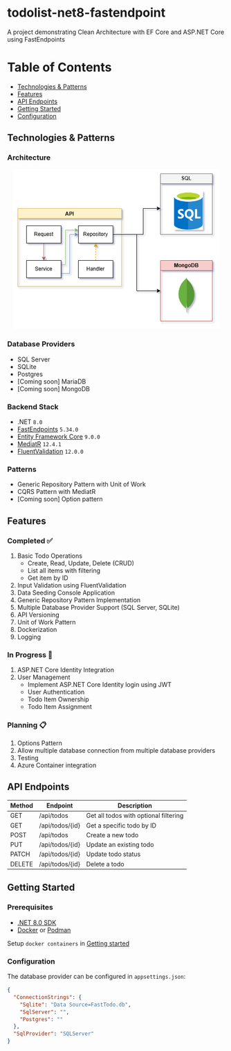 # todolist-net8-fastendpoint
A project demonstrating Clean Architecture with EF Core and ASP.NET Core using FastEndpoints

Table of Contents
=======
* [Technologies & Patterns](#technologies--patterns)
* [Features](#features)
* [API Endpoints](#api-endpoints)
* [Getting Started](#getting-started)
* [Configuration](#configuration)

## Technologies & Patterns
### Architecture

<p align='center'>
   <img src='./docs/Architecture.png' />
</p>

### Database Providers
- SQL Server
- SQLite
- Postgres
- [Coming soon] MariaDB
- [Coming soon] MongoDB

### Backend Stack
- .NET `8.0`
- [FastEndpoints](https://fast-endpoints.com/) `5.34.0`
- [Entity Framework Core](https://learn.microsoft.com/en-us/ef/core/) `9.0.0`
- [MediatR](https://github.com/jbogard/MediatR) `12.4.1`
- [FluentValidation](https://docs.fluentvalidation.net/en/latest/) `12.0.0`

### Patterns
- Generic Repository Pattern with Unit of Work
- CQRS Pattern with MediatR
- [Coming soon] Option pattern

## Features
### Completed ✅
1. Basic Todo Operations
    - Create, Read, Update, Delete (CRUD)
    - List all items with filtering
    - Get item by ID
2. Input Validation using FluentValidation
3. Data Seeding Console Application
4. Generic Repository Pattern Implementation
5. Multiple Database Provider Support (SQL Server, SQLite)
6. API Versioning
7. Unit of Work Pattern
8. Dockerization
9. Logging

### In Progress 🚧
1. ASP.NET Core Identity Integration
2. User Management
    - Implement ASP.NET Core Identity login using JWT
    - User Authentication
    - Todo Item Ownership
    - Todo Item Assignment

### Planning 📋
1. Options Pattern
2. Allow multiple database connection from multiple database providers
2. Testing
3. Azure Container integration

## API Endpoints

| Method | Endpoint        | Description                           |
|--------|----------------|---------------------------------------|
| GET    | /api/todos     | Get all todos with optional filtering |
| GET    | /api/todos/{id}| Get a specific todo by ID            |
| POST   | /api/todos     | Create a new todo                    |
| PUT    | /api/todos/{id}| Update an existing todo             |
| PATCH  | /api/todos/{id}| Update todo status             |
| DELETE | /api/todos/{id}| Delete a todo                       |

## Getting Started

### Prerequisites
- [.NET 8.0 SDK](https://dotnet.microsoft.com/en-us/download/dotnet/8.0)
- [Docker](https://www.docker.com/) or [Podman](https://podman.io/)

Setup `docker containers` in [Getting started](https://github.com/p3t3r276/todolist-net8-fastendpoint/blob/dev/docker/Readme.md)

### Configuration
The database provider can be configured in `appsettings.json`:
```json
{
  "ConnectionStrings": {
    "Sqlite": "Data Source=FastTodo.db",
    "SqlServer": "",
    "Postgres": ""
  },
  "SqlProvider": "SQLServer"
}
```
